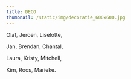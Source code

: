 ```yaml
---
title: DECO
thumbnail: /static/img/decoratie_600x600.jpg
---
```

O﻿laf, Jeroen, Liselotte,

J﻿an, Brendan, Chantal, 

Laura, Kristy, Mitchell, 

K﻿im, Roos, Marieke.